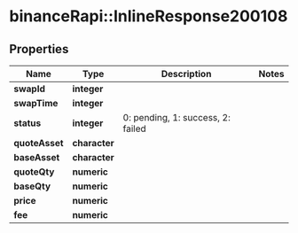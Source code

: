# binanceRapi::InlineResponse200108


## Properties
Name | Type | Description | Notes
------------ | ------------- | ------------- | -------------
**swapId** | **integer** |  | 
**swapTime** | **integer** |  | 
**status** | **integer** | 0: pending, 1: success, 2: failed | 
**quoteAsset** | **character** |  | 
**baseAsset** | **character** |  | 
**quoteQty** | **numeric** |  | 
**baseQty** | **numeric** |  | 
**price** | **numeric** |  | 
**fee** | **numeric** |  | 



